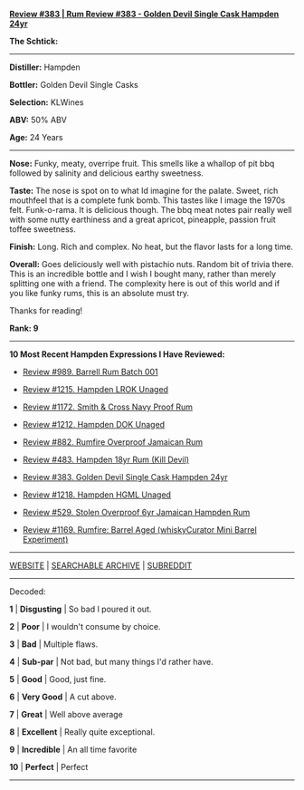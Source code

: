 
[**Review #383 | Rum Review #383 - Golden Devil Single Cask Hampden 24yr**]( https://t8ke.review/review-383-golden-devil-single-cask-hampden-24yr/)

**The Schtick:** 

-----

**Distiller:** Hampden

**Bottler:** Golden Devil Single Casks

**Selection:** KLWines

**ABV:**  50% ABV

**Age:** 24 Years 

-----

**Nose:**  Funky, meaty, overripe fruit. This smells like a whallop of pit bbq followed by salinity and delicious earthy sweetness.   

**Taste:** The nose is spot on to what Id imagine for the palate. Sweet, rich mouthfeel that is a complete funk bomb. This tastes like I image the 1970s felt. Funk-o-rama. It is delicious though. The bbq meat notes pair really well with some nutty earthiness and a great apricot, pineapple, passion fruit toffee sweetness.     

**Finish:** Long. Rich and complex. No heat, but the flavor lasts for a long time.

**Overall:** Goes deliciously well with pistachio nuts. Random bit of trivia there. This is an incredible bottle and I wish I bought many, rather than merely splitting one with a friend. The complexity here is out of this world and if you like funky rums, this is an absolute must try.     

Thanks for reading!

**Rank: 9**

----- 

**10 Most Recent Hampden Expressions I Have Reviewed:** 

- [Review #989. Barrell Rum Batch 001]( https://t8ke.review/review-989-barrell-rum-batch-001/) 

- [Review #1215. Hampden LROK Unaged]( https://t8ke.review/review-1215-hampden-lrok-unaged) 

- [Review #1172. Smith & Cross Navy Proof Rum]( https://t8ke.review/review-1172-smith-cross-navy-proof-rum/) 

- [Review #1212. Hampden DOK Unaged]( https://t8ke.review/review-1212-hampden-dok-unaged) 

- [Review #882. Rumfire Overproof Jamaican Rum]( https://t8ke.review/review-882-rumfire-hampden-overproof-jamaican-potstill-rum/) 

- [Review #483. Hampden 18yr Rum (Kill Devil)]( https://t8ke.review/review-483-hampden-18yr-kill-devil/) 

- [Review #383. Golden Devil Single Cask Hampden 24yr]( https://t8ke.review/review-383-golden-devil-single-cask-hampden-24yr/) 

- [Review #1218. Hampden HGML Unaged]( https://t8ke.review/review-1218-hampden-hgml-unaged) 

- [Review #529. Stolen Overproof 6yr Jamaican Hampden Rum]( https://t8ke.review/review-529-stolen-overproof-6yr-hampden/) 

- [Review #1169. Rumfire: Barrel Aged (whiskyCurator Mini Barrel Experiment)]( https://t8ke.review/review-1169-barrel-aged-rumfire-hampden-overproof-rum/) 

-----

[WEBSITE](https://t8ke.review) | [SEARCHABLE ARCHIVE](https://t8ke.review/review-archive/) | [SUBREDDIT](https://reddit.com/r/t8kereviews)

-----

Decoded:

**1** | **Disgusting** | So bad I poured it out.

**2** | **Poor** | I wouldn't consume by choice.

**3** | **Bad** | Multiple flaws.

**4** | **Sub-par** | Not bad, but many things I'd rather have.

**5** | **Good** | Good, just fine.

**6** | **Very Good** | A cut above.

**7** | **Great** | Well above average

**8** | **Excellent** | Really quite exceptional.

**9** | **Incredible** | An all time favorite

**10** | **Perfect** | Perfect

----

